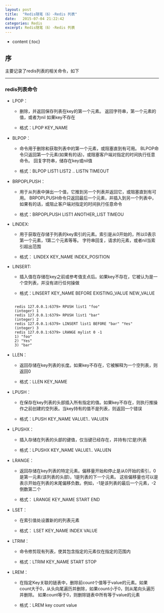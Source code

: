 ```yaml
---
layout: post
title:  "Redis随笔（6）-Redis 列表"
date:   2015-07-04 21:22:42
categories: Redis
excerpt: Redis随笔（6）-Redis 列表
---
```


* content
{:toc}


## 序

主要记录了redis列表的相关命令，如下

---

### redis列表命令

 * LPOP：

   *  删除，并返回保存列表在key的第一个元素。
        返回字符串，第一个元素的值，或者为nil 如果key不存在

   * 格式：LPOP KEY_NAME

 * BLPOP：

   *  命令用于删除和获取列表中的第一个元素，或阻塞直到有可用。 BLPOP命令只返回第一个元素(如果有的话)，或阻塞客户端对指定的时间执行任意命令。
        回复字符串，储存在key或nil值

   * 格式：BLPOP LIST1 LIST2 .. LISTN TIMEOUT

 * BRPOPLPUSH：

   *  用于从列表中弹出一个值，它推到另一个列表并返回它，或阻塞直到有可用。
        BRPOPLPUSH命令只返回最后一个元素，并插入到另一个列表中，如果有的话，或阻止客户端对指定的时间执行任意命令

   * 格式：BRPOPLPUSH LIST1 ANOTHER_LIST TIMEOU

 * LINDEX:

   * 用于获取在存储于列表的key索引的元素。索引是从0开始的，所以0表示第一个元素，1第二个元素等等。
        字符串回复，请求的元素，或者nil当索引超出范围

   * 格式： LINDEX KEY_NAME INDEX_POSITION

 * LINSERT:

   *  插入值在存储在key之前或参考值支点后。如果key不存在，它被认为是一个空列表，并没有进行任何操做

   * 格式：LINSERT KEY_NAME BEFORE EXISTING_VALUE NEW_VALUE
   <pre><code>
    redis 127.0.0.1:6379> RPUSH list1 "foo"
    (integer) 1
    redis 127.0.0.1:6379> RPUSH list1 "bar"
    (integer) 2
    redis 127.0.0.1:6379> LINSERT list1 BEFORE "bar" "Yes"
    (integer) 3
    redis 127.0.0.1:6379> LRANGE mylist 0 -1
    1) "foo"
    2) "Yes"
    3) "bar"
   </code></pre>

 * LLEN：

   * 返回存储在key列表的长度。如果key不存在，它被解释为一个空列表，则返回0

   * 格式：LLEN KEY_NAME

 * LPUSH：

   * 在保存在key列表的头部插入所有指定的值。如果key不存在，则执行推操作之前创建的空列表。当key持有的值不是列表，则返回一个错误

   * 格式：LPUSH KEY_NAME VALUE1.. VALUEN

 * LPUSHX：

   * 插入存储在列表的头部的键值，仅当键已经存在，并持有(它是)列表

   * 格式：LPUSHX KEY_NAME VALUE1.. VALUEN

 * LRANGE：

   * 返回存储在key列表的特定元素。偏移量开始和停止是从0开始的索引，0是第一元素(该列表的头部)，1是列表的下一个元素。
        这些偏移量也可以是表示开始在列表的末尾偏移负数。例如，-1是该列表的最后一个元素，-2倒数第二个

   * 格式： LRANGE KEY_NAME START END

 * LSET：

   * 在索引值处设置新的的列表元素

   * 格式：  LSET KEY_NAME INDEX VALUE

 * LTRIM：

   * 命令修剪现有列表，使其包含指定的元素仅在指定的范围内

   * 格式：LTRIM KEY_NAME START STOP

 * LREM：

   * 在指定Key关联的链表中，删除前count个值等于value的元素。如果count大于0，从头向尾遍历并删除，如果count小于0，则从尾向头遍历并删除。
        如果count等于0，则删除链表中所有等于value的元素

   * 格式：LREM key count value

